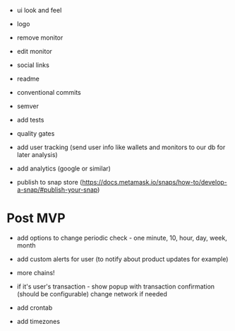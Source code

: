 - ui look and feel
- logo
- remove monitor
- edit monitor
- social links

- readme
- conventional commits
- semver

- add tests

- quality gates

- add user tracking (send user info like wallets and monitors to our db for later analysis)
- add analytics (google or similar)

- publish to snap store (https://docs.metamask.io/snaps/how-to/develop-a-snap/#publish-your-snap)

# Post MVP
- add options to change  periodic check - one minute, 10, hour, day, week, month
- add custom alerts for user (to notify about product updates for example)
- more chains!
- if it's user's transaction - show popup with transaction confirmation (should be configurable) change network if needed

- add crontab
- add timezones
